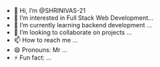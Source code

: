 - 👋 Hi, I’m @SHRINIVAS-21
- 👀 I’m interested in Full Stack Web Development...
- 🌱 I’m currently learning backend development ...
- 💞️ I’m looking to collaborate on projects ...
- 📫 How to reach me ...
- 😄 Pronouns: Mr ...
- ⚡ Fun fact: ...

<!---
SHRINIVAS-21/SHRINIVAS-21 is a ✨ special ✨ repository because its `README.md` (this file) appears on your GitHub profile.
You can click the Preview link to take a look at your changes.
--->

